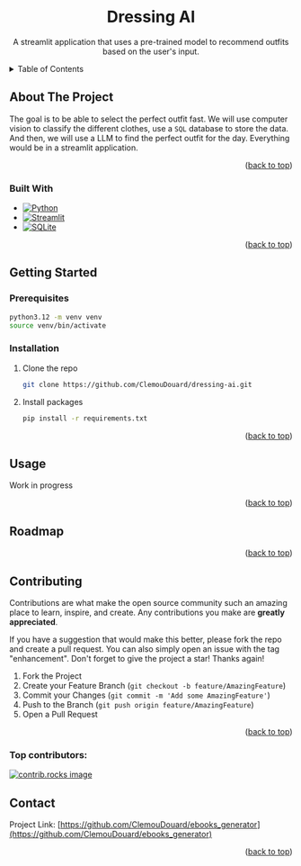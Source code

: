 <!-- Improved compatibility of back to top link: See: https://github.com/othneildrew/Best-README-Template/pull/73 -->
<a id="readme-top"></a>
<!--
*** Thanks for checking out the Best-README-Template. If you have a suggestion
*** that would make this better, please fork the repo and create a pull request
*** or simply open an issue with the tag "enhancement".
*** Don't forget to give the project a star!
*** Thanks again! Now go create something AMAZING! :D
-->



<!-- PROJECT SHIELDS -->
<!--
*** I'm using markdown "reference style" links for readability.
*** Reference links are enclosed in brackets [ ] instead of parentheses ( ).
*** See the bottom of this document for the declaration of the reference variables
*** for contributors-url, forks-url, etc. This is an optional, concise syntax you may use.
*** https://www.markdownguide.org/basic-syntax/#reference-style-links
-->



<!-- PROJECT LOGO -->
<br />
<div align="center">

<h1 align="center">Dressing AI</h1>

  <p align="center">
    A streamlit application that uses a pre-trained model to recommend outfits based on the user's input.
  </p>
</div>



<!-- TABLE OF CONTENTS -->
<details>
  <summary>Table of Contents</summary>
  <ol>
    <li>
      <a href="#about-the-project">About The Project</a>
      <ul>
        <li><a href="#built-with">Built With</a></li>
      </ul>
    </li>
    <li>
      <a href="#getting-started">Getting Started</a>
      <ul>
        <li><a href="#prerequisites">Prerequisites</a></li>
        <li><a href="#installation">Installation</a></li>
      </ul>
    </li>
    <li><a href="#usage">Usage</a></li>
    <li><a href="#roadmap">Roadmap</a></li>
    <li><a href="#contributing">Contributing</a></li>
    <li><a href="#license">License</a></li>
    <li><a href="#contact">Contact</a></li>
    <li><a href="#acknowledgments">Acknowledgments</a></li>
  </ol>
</details>



<!-- ABOUT THE PROJECT -->
## About The Project

The goal is to be able to select the perfect outfit fast. We will use computer vision to classify the different clothes, use a `SQL` database to store the data. And then, we will use a LLM to find the perfect outfit for the day.
Everything would be in a streamlit application.

<p align="right">(<a href="#readme-top">back to top</a>)</p>



### Built With

* [![Python][Python]][Python-url]
* [![Streamlit][Streamlit]][Streamlit-url]
* [![SQLite][SQLite]][SQLite-url]

<p align="right">(<a href="#readme-top">back to top</a>)</p>



<!-- GETTING STARTED -->
## Getting Started

### Prerequisites

  ```sh
  python3.12 -m venv venv
  source venv/bin/activate
  ```

### Installation

1. Clone the repo
   ```sh
   git clone https://github.com/ClemouDouard/dressing-ai.git
   ```
2. Install packages
   ```sh
   pip install -r requirements.txt
   ```

<p align="right">(<a href="#readme-top">back to top</a>)</p>



<!-- USAGE EXAMPLES -->
## Usage

Work in progress

<p align="right">(<a href="#readme-top">back to top</a>)</p>



<!-- ROADMAP -->
## Roadmap


<p align="right">(<a href="#readme-top">back to top</a>)</p>



<!-- CONTRIBUTING -->
## Contributing

Contributions are what make the open source community such an amazing place to learn, inspire, and create. Any contributions you make are **greatly appreciated**.

If you have a suggestion that would make this better, please fork the repo and create a pull request. You can also simply open an issue with the tag "enhancement".
Don't forget to give the project a star! Thanks again!

1. Fork the Project
2. Create your Feature Branch (`git checkout -b feature/AmazingFeature`)
3. Commit your Changes (`git commit -m 'Add some AmazingFeature'`)
4. Push to the Branch (`git push origin feature/AmazingFeature`)
5. Open a Pull Request

<p align="right">(<a href="#readme-top">back to top</a>)</p>

### Top contributors:

<a href="https://github.com/ClemouDouard/ebooks_generator/graphs/contributors">
  <img src="https://contrib.rocks/image?repo=ClemouDouard/ebooks_generator" alt="contrib.rocks image" />
</a>



<!-- CONTACT -->
## Contact

Project Link: [https://github.com/ClemouDouard/ebooks_generator](https://github.com/ClemouDouard/ebooks_generator)

<p align="right">(<a href="#readme-top">back to top</a>)</p>




<!-- MARKDOWN LINKS & IMAGES -->
<!-- https://www.markdownguide.org/basic-syntax/#reference-style-links -->
[contributors-shield]: https://img.shields.io/github/contributors/ClemouDouard/ebooks_generator.svg?style=for-the-badge
[contributors-url]: https://github.com/ClemouDouard/ebooks_generator/graphs/contributors
[forks-shield]: https://img.shields.io/github/forks/ClemouDouard/ebooks_generator.svg?style=for-the-badge
[forks-url]: https://github.com/ClemouDouard/ebooks_generator/network/members
[stars-shield]: https://img.shields.io/github/stars/ClemouDouard/ebooks_generator.svg?style=for-the-badge
[stars-url]: https://github.com/ClemouDouard/ebooks_generator/stargazers
[issues-shield]: https://img.shields.io/github/issues/ClemouDouard/ebooks_generator.svg?style=for-the-badge
[issues-url]: https://github.com/ClemouDouard/ebooks_generator/issues
[license-shield]: https://img.shields.io/github/license/ClemouDouard/ebooks_generator.svg?style=for-the-badge
[license-url]: https://github.com/ClemouDouard/ebooks_generator/blob/master/LICENSE.txt
[linkedin-shield]: https://img.shields.io/badge/-LinkedIn-black.svg?style=for-the-badge&logo=linkedin&colorB=555
[linkedin-url]: https://linkedin.com/in/clementleveque
[product-screenshot]: images/screenshot.png
[Next.js]: https://img.shields.io/badge/next.js-000000?style=for-the-badge&logo=nextdotjs&logoColor=white
[Next-url]: https://nextjs.org/
[React.js]: https://img.shields.io/badge/React-20232A?style=for-the-badge&logo=react&logoColor=61DAFB
[React-url]: https://reactjs.org/
[Vue.js]: https://img.shields.io/badge/Vue.js-35495E?style=for-the-badge&logo=vuedotjs&logoColor=4FC08D
[Vue-url]: https://vuejs.org/
[Angular.io]: https://img.shields.io/badge/Angular-DD0031?style=for-the-badge&logo=angular&logoColor=white
[Angular-url]: https://angular.io/
[Svelte.dev]: https://img.shields.io/badge/Svelte-4A4A55?style=for-the-badge&logo=svelte&logoColor=FF3E00
[Svelte-url]: https://svelte.dev/
[Laravel.com]: https://img.shields.io/badge/Laravel-FF2D20?style=for-the-badge&logo=laravel&logoColor=white
[Laravel-url]: https://laravel.com
[Bootstrap.com]: https://img.shields.io/badge/Bootstrap-563D7C?style=for-the-badge&logo=bootstrap&logoColor=white
[Bootstrap-url]: https://getbootstrap.com
[JQuery.com]: https://img.shields.io/badge/jQuery-0769AD?style=for-the-badge&logo=jquery&logoColor=white
[JQuery-url]: https://jquery.com 
[Streamlit-url]: https://streamlit.io/
[Streamlit]: https://img.shields.io/badge/Streamlit-FF4B4B?style=for-the-badge&logo=Streamlit&logoColor=white
[CrewAI-url]: https://www.crewai.com/
[CrewAI]: https://img.shields.io/badge/CrewAI-000000?style=for-the-badge&logo=CrewAI&logoColor=white
[Mistral-url]: https://mistral.ai/
[Mistral]: https://img.shields.io/badge/Mistral-000000?style=for-the-badge&logo=Mistral&logoColor=white
[Python-url]: https://www.python.org/
[Python]: https://img.shields.io/badge/Python-3776AB?style=for-the-badge&logo=python&logoColor=white
[Matplotlib-url]: https://matplotlib.org/
[Matplotlib]: https://img.shields.io/badge/Matplotlib-11557C?style=for-the-badge&logo=Matplotlib&logoColor=white
[Pandas-url]: https://pandas.pydata.org/
[Pandas]: https://img.shields.io/badge/Pandas-150458?style=for-the-badge&logo=Pandas&logoColor=white
[Plotly-url]: https://plotly.com/
[Plotly]: https://img.shields.io/badge/Plotly-3F4F75?style=for-the-badge&logo=Plotly&logoColor=white
[Seaborn-url]: https://seaborn.pydata.org/
[Seaborn]: https://img.shields.io/badge/Seaborn-3776AB?style=for-the-badge&logo=Seaborn&logoColor=white
[SQLite-url]: https://www.sqlite.org/
[SQLite]: https://img.shields.io/badge/SQLite-003B57?style=for-the-badge&logo=SQLite&logoColor=white